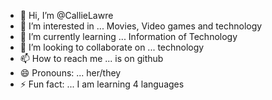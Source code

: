 - 👋 Hi, I’m @CallieLawre
- 👀 I’m interested in ... Movies, Video games and technology
- 🌱 I’m currently learning ... Information of Technology
- 💞️ I’m looking to collaborate on ... technology
- 📫 How to reach me ... is on github
- 😄 Pronouns: ... her/they
- ⚡ Fun fact: ... I am learning 4 languages

<!---
CallieLawre/CallieLawre is a ✨ special ✨ repository because its `README.md` (this file) appears on your GitHub profile.
You can click the Preview link to take a look at your changes.
--->
